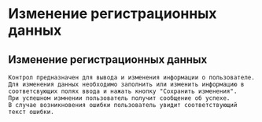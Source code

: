 ﻿---
description: 2.4.7
---
# Изменение регистрационных данных
## Изменение регистрационных данных
	Контрол предназначен для вывода и изменения информации о пользователе.
	Для изменения данных необходимо заполнить или изменить информацию в соответсвующих полях ввода и нажать кнопку "Сохранить изменения". 
	При успешном измнении пользователь получит сообщение об успехе.
	В случае возникновения ошибки пользователь увидит соответствующий текст ошибки. 
